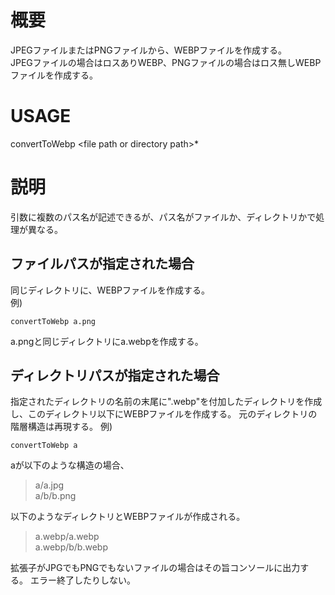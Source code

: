 # 概要
JPEGファイルまたはPNGファイルから、WEBPファイルを作成する。<br>
JPEGファイルの場合はロスありWEBP、PNGファイルの場合はロス無しWEBPファイルを作成する。

# USAGE
convertToWebp \<file path or directory path\>*

# 説明
引数に複数のパス名が記述できるが、パス名がファイルか、ディレクトリかで処理が異なる。

## ファイルパスが指定された場合
同じディレクトリに、WEBPファイルを作成する。<br>
例)<br>
```
convertToWebp a.png
```
a.pngと同じディレクトリにa.webpを作成する。

## ディレクトリパスが指定された場合
指定されたディレクトリの名前の末尾に".webp"を付加したディレクトリを作成し、このディレクトリ以下にWEBPファイルを作成する。
元のディレクトリの階層構造は再現する。
例)<br>
```
convertToWebp a
```
aが以下のような構造の場合、<br>
> a/a.jpg<br>
> a/b/b.png<br>

以下のようなディレクトリとWEBPファイルが作成される。<br>
> a.webp/a.webp<br>
> a.webp/b/b.webp<br>

拡張子がJPGでもPNGでもないファイルの場合はその旨コンソールに出力する。
エラー終了したりしない。
